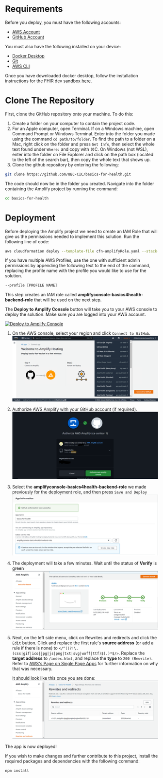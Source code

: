 # Requirements

Before you deploy, you must have the following accounts:

- [AWS Account](https://aws.amazon.com/account/)
- [GitHub Account](https://github.com/)

You must also have the following installed on your device:

- [Docker Desktop](https://www.docker.com/products/docker-desktop/)
- [Git](https://git-scm.com/downloads)
- [AWS CLI](https://aws.amazon.com/cli/)

Once you have downloaded docker desktop, follow the installation instructions for the FHIR dev sandbox [here](https://github.com/smart-on-fhir/smart-dev-sandbox).

# Clone The Repository

First, clone the GitHub repository onto your machine. To do this:

1. Create a folder on your computer to contain the project code.
2. For an Apple computer, open Terminal. If on a Windows machine, open Command Prompt or Windows Terminal. Enter into the folder you made using the command `cd path/to/folder`. To find the path to a folder on a Mac, right click on the folder and press `Get Info`, then select the whole text found under `Where:` and copy with ⌘C. On Windows (not WSL), enter into the folder on File Explorer and click on the path box (located to the left of the search bar), then copy the whole text that shows up.
3. Clone the github repository by entering the following:

```bash
git clone https://github.com/UBC-CIC/basics-for-health.git
```

The code should now be in the folder you created. Navigate into the folder containing the Amplify project by running the command:

```bash
cd basics-for-health
```

# Deployment

Before deploying the Amplify project we need to create an IAM Role that will give us the permissions needed to implement this solution. Run the following line of code:

```bash
aws cloudformation deploy --template-file cfn-amplifyRole.yaml --stack-name amplifyconsole-basics4health-backend-role --capabilities CAPABILITY_NAMED_IAM
```

If you have multiple AWS Profiles, use the one with sufficient admin permissions by appending the following text to the end of the command, replacing the profile name with the profile you would like to use for the solution.

```bash
--profile [PROFILE NAME]
```

This step creates an IAM role called **amplifyconsole-basics4health-backend-role** that will be used on the next step.

The **Deploy to Amplify Console** button will take you to your AWS console to deploy the solution. Make sure you are logged into your AWS account.

<a href="https://console.aws.amazon.com/amplify/home#/deploy?repo=https://github.com/UBC-CIC/basics-for-health">
    <img src="https://oneclick.amplifyapp.com/button.svg" alt="Deploy to Amplify Console">
</a>

1. On the AWS console, select your region and click `Connect to GitHub`.
   ![alt text](images/deployment/deployment.PNG)
2. Authorize AWS Amplify with your GitHub account (if required).
   ![alt text](images/deployment/deployment2.PNG)
3. Select the **amplifyconsole-basics4health-backend-role** we made previously for the deployment role, and then press `Save and Deploy`
   ![alt text](images/deployment/deployment3.PNG)
4. The deployment will take a few minutes. Wait until the status of **Verify** is green
   ![alt text](images/deployment/deployment4.PNG)
5. Next, on the left side menu, click on Rewrites and redirects and click the `Edit` button. Click and replace the first rule's **source address** (or add a rule if there is none) to `</^((?!\.(css|gif|ico|jpg|js|png|txt|svg|woff|ttf)$).)*$/>`. Replace the **target address** to `/index.html`, and replace the **type** to `200 (Rewrite)`. Refer to [AWS's Page on Single Page Apps](https://docs.aws.amazon.com/amplify/latest/userguide/redirects.html#redirects-for-single-page-web-apps-spa) for further information on why that was necessary.
    
    It should look like this once you are done:
    ![alt text](images/deployment/deployment5.PNG)

The app is now deployed!

If you wish to make changes and further contribute to this project, install the required packages and dependencies with the following command:

```bash
npm install
```